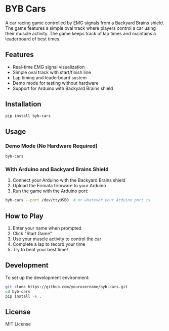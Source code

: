 # BYB Cars

A car racing game controlled by EMG signals from a Backyard Brains shield. The game features a simple oval track where players control a car using their muscle activity. The game keeps track of lap times and maintains a leaderboard of best times.

## Features

- Real-time EMG signal visualization
- Simple oval track with start/finish line
- Lap timing and leaderboard system
- Demo mode for testing without hardware
- Support for Arduino with Backyard Brains shield

## Installation

```bash
pip install byb-cars
```

## Usage

### Demo Mode (No Hardware Required)

```bash
byb-cars
```

### With Arduino and Backyard Brains Shield

1. Connect your Arduino with the Backyard Brains shield
2. Upload the Firmata firmware to your Arduino
3. Run the game with the Arduino port:

```bash
byb-cars --port /dev/ttyUSB0  # or whatever your Arduino port is
```

## How to Play

1. Enter your name when prompted
2. Click "Start Game"
3. Use your muscle activity to control the car
4. Complete a lap to record your time
5. Try to beat your best time!

## Development

To set up the development environment:

```bash
git clone https://github.com/yourusername/byb-cars.git
cd byb-cars
pip install -e .
```

## License

MIT License
